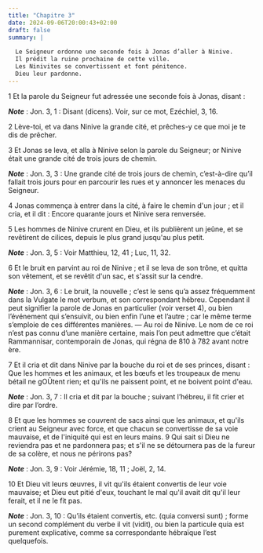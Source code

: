 ```yaml
---
title: "Chapitre 3"
date: 2024-09-06T20:00:43+02:00
draft: false
summary: |
  
  Le Seigneur ordonne une seconde fois à Jonas d’aller à Ninive.
  Il prédit la ruine prochaine de cette ville.
  Les Ninivites se convertissent et font pénitence.
  Dieu leur pardonne.
---
```



1 Et la parole du Seigneur fut adressée une seconde fois à Jonas, disant :

***Note*** :  Jon. 3, 1 : Disant (dicens). Voir, sur ce mot, Ezéchiel, 3, 16.

2 Lève-toi, et va dans Ninive la grande cité, et prêches-y ce que moi je te dis de prêcher.


3 Et Jonas se leva, et alla à Ninive selon la parole du Seigneur; or Ninive était une grande cité de trois jours de chemin.

***Note*** :  Jon. 3, 3 : Une grande cité de trois jours de chemin, c’est-à-dire qu’il fallait trois jours pour en parcourir les rues et y annoncer les menaces du Seigneur.

4 Jonas commença à entrer dans la cité, à faire le chemin d'un jour ; et il cria, et il dit : Encore quarante jours et Ninive sera renversée.


5 Les hommes de Ninive crurent en Dieu, et ils publièrent un jeûne, et se revêtirent de cilices, depuis le plus grand jusqu'au plus petit.

***Note*** :  Jon. 3, 5 : Voir Matthieu, 12, 41 ; Luc, 11, 32.

6 Et le bruit en parvint au roi de Ninive ; et il se leva de son trône, et quitta son vêtement, et se revêtit d'un sac, et s'assit sur la cendre.

***Note*** :  Jon. 3, 6 : Le bruit, la nouvelle ; c’est le sens qu’a assez fréquemment dans la Vulgate le mot verbum, et son correspondant hébreu. Cependant il peut signifier la parole de Jonas en particulier (voir verset 4), ou bien l’événement qui s’ensuivit, ou bien enfin l’une et l’autre ; car le même terme s’emploie de ces différentes manières. ― Au roi de Ninive. Le nom de ce roi n’est pas connu d’une manière certaine, mais l’on peut admettre que c’était Rammannisar, contemporain de Jonas, qui régna de 810 à 782 avant notre ère.

7 Et il cria et dit dans Ninive par la bouche du roi et de ses princes, disant : Que les hommes et les animaux, et les bœufs et les troupeaux de menu bétail ne gOÛtent rien; et qu'ils ne paissent point, et ne boivent point d'eau.

***Note*** :  Jon. 3, 7 : Il cria et dit par la bouche ; suivant l’hébreu, il fit crier et dire par l’ordre.

8 Et que les hommes se couvrent de sacs ainsi que les animaux, et qu'ils crient au Seigneur avec force, et que chacun se convertisse de sa voie mauvaise, et de l'iniquité qui est en leurs mains. 9 Qui sait si Dieu ne reviendra pas et ne pardonnera pas; et s'il ne se détournera pas de la fureur de sa colère, et nous ne périrons pas?

***Note*** :  Jon. 3, 9 : Voir Jérémie, 18, 11 ; Joël, 2, 14.


10 Et Dieu vit leurs œuvres, il vit qu'ils étaient convertis de leur voie mauvaise; et Dieu eut pitié d'eux, touchant le mal qu'il avait dit qu'il leur ferait, et il ne le fit pas.

***Note*** :  Jon. 3, 10 : Qu’ils étaient convertis, etc. (quia conversi sunt) ; forme un second complément du verbe il vit (vidit), ou bien la particule quia est purement explicative, comme sa correspondante hébraïque l’est quelquefois.

